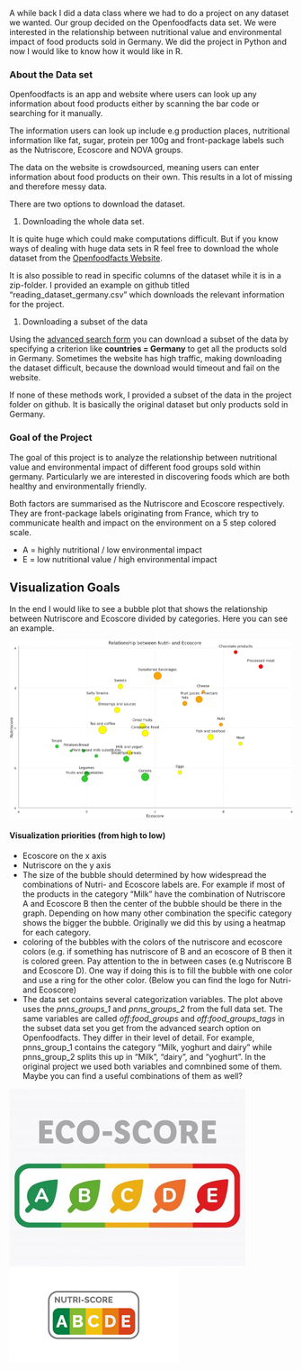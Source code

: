 A while back I did a data class where we had to do a project on any
dataset we wanted. Our group decided on the Openfoodfacts data set. We
were interested in the relationship between nutritional value and
environmental impact of food products sold in Germany. We did the
project in Python and now I would like to know how it would like in R.

### About the Data set

Openfoodfacts is an app and website where users can look up any
information about food products either by scanning the bar code or
searching for it manually.

The information users can look up include e.g production places,
nutritional information like fat, sugar, protein per 100g and
front-package labels such as the Nutriscore, Ecoscore and NOVA groups.

The data on the website is crowdsourced, meaning users can enter
information about food products on their own. This results in a lot of
missing and therefore messy data.

There are two options to download the dataset.

1.  Downloading the whole data set.

It is quite huge which could make computations difficult. But if you
know ways of dealing with huge data sets in R feel free to download the
whole dataset from the [Openfoodfacts
Website](https://world.openfoodfacts.org/data).

It is also possible to read in specific columns of the dataset while it
is in a zip-folder. I provided an example on github titled
“reading\_dataset\_germany.csv” which downloads the relevant information
for the project.

1.  Downloading a subset of the data

Using the [advanced search
form](https://world.openfoodfacts.org/cgi/search.pl) you can download a
subset of the data by specifying a criterion like **countries =
Germany** to get all the products sold in Germany. Sometimes the website
has high traffic, making downloading the dataset difficult, because the
download would timeout and fail on the website.

If none of these methods work, I provided a subset of the data in the
project folder on github. It is basically the original dataset but only
products sold in Germany.

### Goal of the Project

The goal of this project is to analyze the relationship between
nutritional value and environmental impact of different food groups sold
within germany. Particularly we are interested in discovering foods
which are both healthy and environmentally friendly.

Both factors are summarised as the Nutriscore and Ecoscore respectively.
They are front-package labels originating from France, which try to
communicate health and impact on the environment on a 5 step colored
scale.

-   A = highly nutritional / low environmental impact
-   E = low nutritional value / high environmental impact

## Visualization Goals

In the end I would like to see a bubble plot that shows the relationship
between Nutriscore and Ecoscore divided by categories. Here you can see
an example.

![](bubble_plot.png)

#### Visualization priorities (from high to low)

-   Ecoscore on the x axis
-   Nutriscore on the y axis
-   The size of the bubble should determined by how widespread the
    combinations of Nutri- and Ecoscore labels are. For example if most
    of the products in the category “Milk” have the combination of
    Nutriscore A and Ecoscore B then the center of the bubble should be
    there in the graph. Depending on how many other combination the
    specific category shows the bigger the bubble. Originally we did
    this by using a heatmap for each category.
-   coloring of the bubbles with the colors of the nutriscore and
    ecoscore colors (e.g. if something has nutriscore of B and an
    ecoscore of B then it is colored green. Pay attention to the in
    between cases (e.g Nutriscore B and Ecoscore D). One way if doing
    this is to fill the bubble with one color and use a ring for the
    other color. (Below you can find the logo for Nutri- and Ecoscore)
-   The data set contains several categorization variables. The plot
    above uses the *pnns\_groups\_1* and *pnns\_groups\_2* from the full
    data set. The same variables are called *off:food\_groups* and
    *off:food\_groups\_tags* in the subset data set you get from the
    advanced search option on Openfoodfacts. They differ in their level
    of detail. For example, pnns\_group\_1 contains the category “Milk,
    yoghurt and dairy” while pnns\_group\_2 splits this up in “Milk”,
    “dairy”, and “yoghurt”. In the original project we used both
    variables and comnbined some of them. Maybe you can find a useful
    combinations of them as well?

![](ecoscore_logo.jpg) ![](nutriscore_logo.png)
